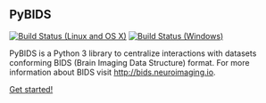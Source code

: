 ## PyBIDS
[![Build Status (Linux and OS X)](https://travis-ci.org/INCF/pybids.svg?branch=master)](https://travis-ci.org/INCF/pybids)
[![Build Status (Windows)](https://ci.appveyor.com/api/projects/status/5aa4c6e3m15ew4v7?svg=true)](https://ci.appveyor.com/project/chrisfilo/pybids-ilb80)


PyBIDS is a Python 3 library to centralize interactions with datasets conforming
BIDS (Brain Imaging Data Structure) format.  For more information about BIDS
visit http://bids.neuroimaging.io.

[Get started!](bids/grabbids)
